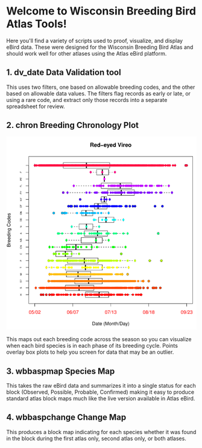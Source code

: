 # Welcome to Wisconsin Breeding Bird Atlas Tools!

Here you'll find a variety of scripts used to proof, visualize, and display eBird data. These were designed for the Wisconsin Breeding Bird Atlas and should work well for other atlases using the Atlas eBird platform.

## 1. dv_date Data Validation tool

This uses two filters, one based on allowable breeding codes, and the other based on allowable data values. The filters flag records as early or late, or using a rare code, and extract only those records into a separate spreadsheet for review.

## 2. chron Breeding Chronology Plot

![chronexample](https://github.com/ngwalton/wbba_tools/blob/master/chronexample.PNG)

This maps out each breeding code across the season so you can visualize when each bird species is in each phase of its breeding cycle. Points overlay box plots to help you screen for data that may be an outlier.

## 3. wbbaspmap Species Map

This takes the raw eBird data and summarizes it into a single status for each block (Observed, Possible, Probable, Confirmed) making it easy to produce standard atlas block maps much like the live version available in Atlas eBird.

## 4. wbbaspchange Change Map

This produces a block map indicating for each species whether it was found in the block during the first atlas only, second atlas only, or both atlases.
 
